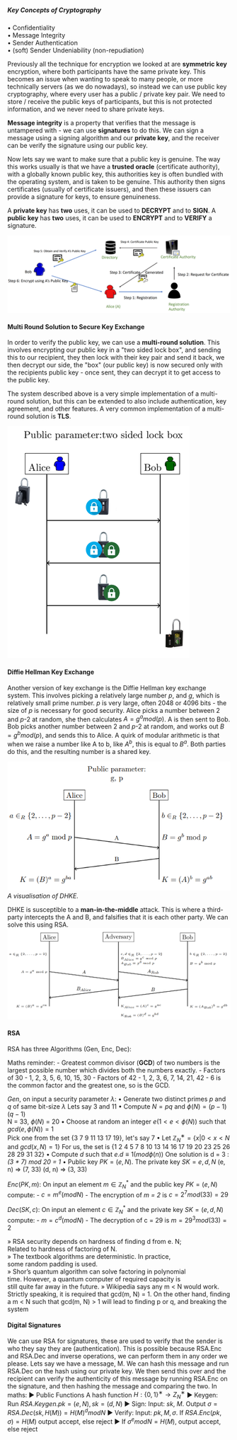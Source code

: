 ##### Key Concepts of Cryptography
• Confidentiality  
• Message Integrity  
• Sender Authentication  
• (soft) Sender Undeniability (non-repudiation)

Previously all the technique for encryption we looked at are **symmetric key** encryption, where both participants have the same private key. This becomes an issue when wanting to speak to many people, or more technically servers (as we do nowadays), so instead we can use public key cryptography, where every user has a public / private key pair. We need to store / receive the public keys of participants, but this is not protected information, and we never need to share private keys. 

**Message integrity** is a property that verifies that the message is untampered with - we can use **signatures** to do this. We can sign a message using a signing algorithm and our **private key**, and the receiver can be verify the signature using our public key.

Now lets say we want to make sure that a public key is genuine. The way this works usually is that we have a **trusted oracle** (certificate authority), with a globally known public key, this authorities key is often bundled with the operating system, and is taken to be genuine. This authority then signs certificates (usually of certificate issuers), and then these issuers can provide a signature for keys, to ensure genuineness. 

A **private key** has **two** uses, it can be used to **DECRYPT** and to **SIGN**. 
A **public key** has **two** uses, it can be used to **ENCRYPT** and to **VERIFY** a signature.

![](Images/chrome_M2aPYYvAxz.png)

#### Multi Round Solution to Secure Key Exchange
In order to verify the public key, we can use a **multi-round solution**. This involves encrypting our public key in a "two sided lock box", and sending this to our recipient, they then lock with their key pair and send it back, we then decrypt our side, the "box" (our public key) is now secured only with the recipients public key - once sent, they can decrypt it to get access to the public key.

The system described above is a very simple implementation of a multi-round solution, but this can be extended to also include authentication, key agreement, and other features. A very common implementation of a multi-round solution is **TLS**.

![](Images/chrome_SewLzpJleG.png)
#### Diffie Hellman Key Exchange
Another version of key exchange is the Diffie Hellman key exchange system. This involves picking a relatively large number $p$, and $g$, which is relatively small prime number. $p$ is very large, often 2048 or 4096 bits - the size of $p$ is necessary for good security. Alice picks a number between 2 and $p$-2 at random, she then calculates $A = g^a mod (p)$. A is then sent to Bob. Bob picks another number between 2 and $p$-2 at random, and works out $B = g^b mod (p)$, and sends this to Alice. A quirk of modular arithmetic is that when we raise a number like A to b, like $A^b$, this is equal to $B^a$. Both parties do this, and the resulting number is a shared key. 

![](Images/chrome_REQfAmbbL1.png)
*A visualisation of DHKE.*

DHKE is susceptible to a **man-in-the-middle** attack. This is where a third-party intercepts the A and B, and falsifies that it is each other party. We can solve this using RSA.
![](Images/chrome_JvULRNOCpa.png)
#### RSA
RSA has three Algorithms (Gen, Enc, Dec):

Maths reminder:
	- Greatest common divisor (**GCD**) of two numbers is the largest possible number which divides both the numbers exactly.
	- Factors of 30 - 1, 2, 3, 5, 6, 10, 15, 30
	- Factors of 42 - 1, 2, 3, 6, 7, 14, 21, 42
	- 6 is the common factor and the greatest one, so is the GCD.

$Gen$, on input a security parameter $\lambda$:
	 • Generate two distinct primes $p$ and $q$ of same bit-size $\lambda$
		 Lets say 3 and 11
	 • Compute $N = pq$ and $\phi (N) = (p − 1)(q − 1)$  
		 N = 33, $\phi(N)$ = 20
	 • Choose at random an integer $e (1 < e < \phi(N))$ such that $gcd (e,\phi(N))= 1$  
		 Pick one from the set {3 7 9 11 13 17 19}, let's say 7 
	 • Let $ℤ_N^∗ =\{x | 0 < x < N$ and $gcd(x,N)=1\}$
		 For us, the set is {1 2 4 5 7 8 10 13 14 16 17 19 20 23 25 26 28 29 31 32}
	 • Compute $d$ such that $e . d ≡ 1 (mod \phi (n))$ 
		 One solution is d = 3 :  *(3 * 7) mod 20 = 1* 
	 • Public key $PK = (e, N)$. The private key $SK = e, d, N$
		 (e, n) => (7, 33)
		 (d, n) => (3, 33)

$Enc(PK, m)$: On input an element $m \in \mathbb{Z}^*_N$ and the public key $PK = (e, N)$ compute:
	- $c = m^e (mod N)$
	- The encryption of _m = 2_ is $c = 2^7 mod( 33) = 29$ 

$Dec(SK, c)$: On input an element $c \in \mathbb{Z}^*_N$ and the private key $SK = (e,d,N)$ compute:
	- $m=c^d ( modN)$
	- The decryption of c = 29 is $m = 29^3 mod(33) = 2$

» RSA security depends on hardness of finding d from e. N;
	Related to hardness of factoring of N.
» The textbook algorithms are deterministic. In practice, some random padding is used.
» Shor’s quantum algorithm can solve factoring in polynomial time. However, a quantum computer of required capacity is still quite far away in the future.
» Wikipedia says any m < N would work. Strictly speaking, it is required that gcd(m, N) = 1. On the other hand, finding a m < N such that gcd(m, N) > 1 will lead to finding p or q, and breaking the system
#### Digital Signatures

We can use RSA for signatures, these are used to verify that the sender is who they say they are (authentication). This is possible because RSA.Enc and RSA.Dec and inverse operations, we can perform them in any order we please. Lets say we have a message, M. We can hash this message and run RSA.Dec on the hash using our private key. We then send this over and the recipient can verify the authenticity of this message by running RSA.Enc on the signature, and then hashing the message and comparing the two. In maths:
	▶ Public Functions A hash function $H : \{0, 1\}^∗ → Z^∗_N$
	▶ Keygen: Run $RSA.Keygen. pk = (e, N), sk = (d, N)$
	▶ Sign: Input: $sk$, $M$. Output $σ = RSA.Dec(sk, H(M)) = H(M)^d mod N$ 
	▶ Verify: Input: $pk, M, σ$. If $RSA.Enc(pk, σ) = H(M)$ output accept, else reject 
	▶ If $σ^e mod N = H(M)$, output accept, else reject
